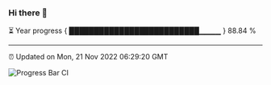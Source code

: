 ### Hi there 👋

⏳ Year progress { ██████████████████████████▁▁▁▁ } 88.84 %

---

⏰ Updated on Mon, 21 Nov 2022 06:29:20 GMT

![Progress Bar CI](https://github.com/ZhaoGui/ZhaoGui/workflows/Progress%20Bar%20CI/badge.svg)
